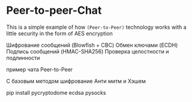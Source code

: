 # Peer-to-peer-Chat

This is a simple example of how  `(Peer-to-Peer)`
technology works with a little security in the form of AES encryption


Шифрование сообщений (Blowfish + CBC)
Обмен ключами (ECDH)
Подпись сообщений (HMAC-SHA256)
Проверка целостности и подлинности

пример чата Peer-to-Peer

C базовым методом шифрование
Анти митм 
и Хэшем

pip install pycryptodome ecdsa pysocks

